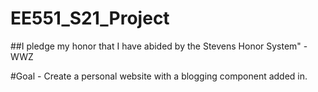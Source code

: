 # EE551_S21_Project
##I pledge my honor that I have abided by the Stevens Honor System" -WWZ

#Goal - Create a personal website with a blogging component added in. 
